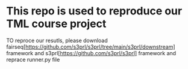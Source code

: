 # This repo is used to reproduce our TML course project

TO reproce our resutls, please download fairseq[https://github.com/s3prl/s3prl/tree/main/s3prl/downstream] framework and s3prl[https://github.com/s3prl/s3prl] framework and reprace runner.py file
